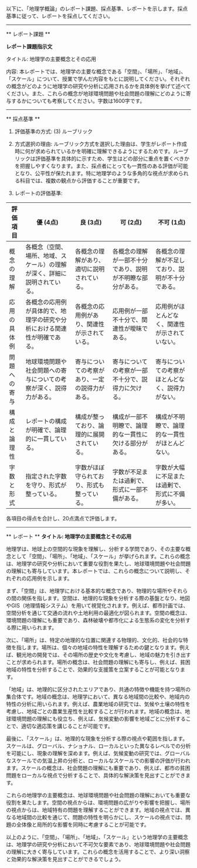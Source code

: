 以下に、「地理学概論」のレポート課題、採点基準、レポートを示します。採点基準に従って、レポートを採点してください。

---------------------------------------
** レポート課題 **

**レポート課題指示文**

タイトル: 地理学の主要概念とその応用

内容: 本レポートでは、地理学の主要な概念である「空間」、「場所」、「地域」、「スケール」について、授業で学んだ内容をもとに説明してください。それぞれの概念がどのように地理学の研究や分析に応用されるかを具体例を挙げて述べてください。また、これらの概念が地球環境問題や社会問題の理解にどのように寄与するかについても考察してください。字数は1600字です。

---------------------------------------
** 採点基準 **

1. 評価基準の方式: (3) ルーブリック

2. 方式選択の理由:
ルーブリック方式を選択した理由は、学生がレポート作成時に何が求められているかを明確に理解できるようにするためです。ルーブリックは評価基準を具体的に示すため、学生はどの部分に重点を置くべきかを把握しやすくなります。また、採点者にとっても一貫性のある評価が可能となり、公平性が保たれます。特に地理学のような多角的な視点が求められる科目では、複数の観点から評価することが重要です。

3. レポートの評価基準:

| 評価項目       | 優 (4点)                                                                 | 良 (3点)                                                               | 可 (2点)                                                               | 不可 (1点)                                                             |
|----------------|---------------------------------------------------------------------------|------------------------------------------------------------------------|------------------------------------------------------------------------|------------------------------------------------------------------------|
| 概念の理解     | 各概念（空間、場所、地域、スケール）の理解が深く、詳細に説明されている。 | 各概念の理解があり、適切に説明されている。                             | 各概念の理解が一部不十分であり、説明が不明瞭な部分がある。             | 各概念の理解が不足しており、説明が不十分である。                       |
| 応用の具体例   | 各概念の応用例が具体的で、地理学の研究や分析における関連性が明確である。 | 各概念の応用例があり、関連性が示されている。                           | 応用例が一部不十分で、関連性が曖昧である。                             | 応用例がほとんどなく、関連性が示されていない。                         |
| 問題への寄与   | 地球環境問題や社会問題への寄与についての考察が深く、説得力がある。       | 寄与についての考察があり、一定の説得力がある。                         | 寄与についての考察が一部不十分で、説得力に欠ける。                     | 寄与についての考察がほとんどなく、説得力がない。                       |
| 構成と論理性   | レポートの構成が明確で、論理的に一貫している。                           | 構成が整っており、論理的に展開されている。                             | 構成が一部不明瞭で、論理的な一貫性に欠ける部分がある。                 | 構成が不明瞭で、論理的な一貫性がほとんどない。                         |
| 字数と形式     | 指定された字数を守り、形式が整っている。                                 | 字数がほぼ守られており、形式も整っている。                             | 字数が不足または過剰で、形式に一部不備がある。                         | 字数が大幅に不足または過剰で、形式に不備が多い。                       |

各項目の得点を合計し、20点満点で評価します。

---------------------------------------
** レポート **
**タイトル: 地理学の主要概念とその応用**

地理学は、地球上の空間的な現象を理解し、分析する学問であり、その主要な概念として「空間」、「場所」、「地域」、「スケール」が挙げられます。これらの概念は、地理学の研究や分析において重要な役割を果たし、地球環境問題や社会問題の理解にも寄与しています。本レポートでは、これらの概念について説明し、それぞれの応用例を示します。

まず、「空間」は、地理学における基本的な概念であり、物理的な場所やそれらの間の関係を指します。空間は、地理的な現象を分析する際の基盤となり、地図やGIS（地理情報システム）を用いて視覚化されます。例えば、都市計画では、空間分析を通じて交通の流れや土地利用の最適化が図られます。空間の概念は、環境問題の理解にも重要であり、森林破壊や都市化による生態系の変化を分析する際に用いられます。

次に、「場所」は、特定の地理的な位置に関連する物理的、文化的、社会的な特徴を指します。場所は、個々の地域の特性を理解するための鍵となります。例えば、観光地の開発では、その場所の歴史や文化を考慮し、地域の魅力を引き出すことが求められます。場所の概念は、社会問題の理解にも寄与し、例えば、貧困地域の特性を分析することで、効果的な支援策を立案することが可能となります。

「地域」は、地理的に区分されたエリアであり、共通の特徴や機能を持つ場所の集合体です。地域の概念は、地理学において、異なる地域間の比較や、地域内の特性の分析に用いられます。例えば、農業地域の研究では、気候や土壌の特性を考慮し、地域ごとの農業生産性を比較することが行われます。地域の概念は、地球環境問題の理解にも役立ち、例えば、気候変動の影響を地域ごとに分析することで、適切な適応策を講じることが可能です。

最後に、「スケール」は、地理的な現象を分析する際の視点や範囲を指します。スケールは、グローバル、ナショナル、ローカルといった異なるレベルでの分析を可能にし、現象の理解を深めます。例えば、気候変動の研究では、グローバルなスケールでの気温上昇の分析と、ローカルなスケールでの影響の評価が行われます。スケールの概念は、社会問題の理解にも重要であり、例えば、都市の貧困問題をローカルな視点で分析することで、具体的な解決策を見出すことができます。

これらの地理学の主要概念は、地球環境問題や社会問題の理解においても重要な役割を果たします。空間の視点からは、環境問題の広がりや影響を把握し、場所の視点からは、地域特有の問題を理解することができます。地域の視点では、異なる地域間の比較を通じて、問題の特性を明らかにし、スケールの視点では、問題の全体像と局所的な影響を同時に考慮することが可能です。

以上のように、「空間」、「場所」、「地域」、「スケール」という地理学の主要概念は、地理学の研究や分析において不可欠な要素であり、地球環境問題や社会問題の理解に大きく寄与しています。これらの概念を活用することで、より深い洞察と効果的な解決策を見出すことができるでしょう。

